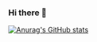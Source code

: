 ### Hi there 👋

[![Anurag's GitHub stats](https://github-readme-stats.vercel.app/api?username=w8ste&show_icons=true&theme=gruvbox)](https://github.com/anuraghazra/github-readme-stats)

